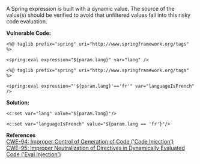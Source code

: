  A Spring expression is built with a dynamic value. The source of the value(s) should be verified to avoid that unfiltered values fall into this risky code evaluation.

**Vulnerable Code:**

```
<%@ taglib prefix="spring" uri="http://www.springframework.org/tags" %>

<spring:eval expression="${param.lang}" var="lang" />
```
  

```
<%@ taglib prefix="spring" uri="http://www.springframework.org/tags" %>

<spring:eval expression="'${param.lang}'=='fr'" var="languageIsFrench" />
```

**Solution:**

```
<c:set var="lang" value="${param.lang}"/>
```
  

```
<c:set var="languageIsFrench" value="${param.lang == 'fr'}"/>
```
  

**References**  
[CWE-94: Improper Control of Generation of Code ('Code Injection')](http://cwe.mitre.org/data/definitions/94.html)  
[CWE-95: Improper Neutralization of Directives in Dynamically Evaluated Code ('Eval Injection')](http://cwe.mitre.org/data/definitions/95.html)

 